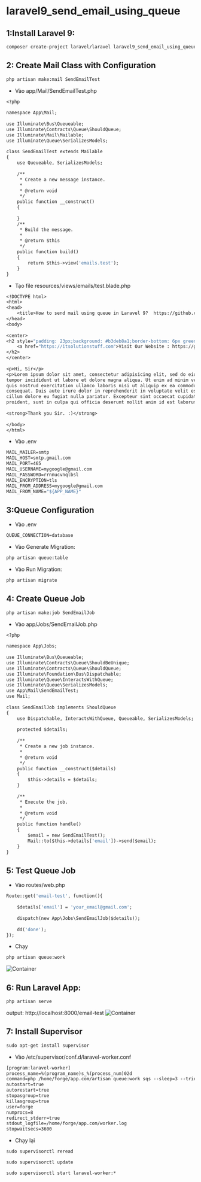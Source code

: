 # laravel9_send_email_using_queue
## 1:Install Laravel 9:
```Dockerfile
composer create-project laravel/laravel laravel9_send_email_using_queue
```
## 2: Create Mail Class with Configuration
```Dockerfile
php artisan make:mail SendEmailTest
```
- Vào app/Mail/SendEmailTest.php
```Dockerfile
<?php
  
namespace App\Mail;
  
use Illuminate\Bus\Queueable;
use Illuminate\Contracts\Queue\ShouldQueue;
use Illuminate\Mail\Mailable;
use Illuminate\Queue\SerializesModels;
  
class SendEmailTest extends Mailable
{
    use Queueable, SerializesModels;
  
    /**
     * Create a new message instance.
     *
     * @return void
     */
    public function __construct()
    {
          
    }
    /**
     * Build the message.
     *
     * @return $this
     */
    public function build()
    {
        return $this->view('emails.test');
    }
}
```
- Tạo file resources/views/emails/test.blade.php
```Dockerfile
<!DOCTYPE html>
<html>
<head>
    <title>How to send mail using queue in Laravel 9?  https://github.com/Coder-DLU</title>
</head>
<body>
   
<center>
<h2 style="padding: 23px;background: #b3deb8a1;border-bottom: 6px green solid;">
    <a href="https://itsolutionstuff.com">Visit Our Website : https://github.com/Coder-DLU</a>
</h2>
</center>
  
<p>Hi, Sir</p>
<p>Lorem ipsum dolor sit amet, consectetur adipisicing elit, sed do eiusmod
tempor incididunt ut labore et dolore magna aliqua. Ut enim ad minim veniam,
quis nostrud exercitation ullamco laboris nisi ut aliquip ex ea commodo
consequat. Duis aute irure dolor in reprehenderit in voluptate velit esse
cillum dolore eu fugiat nulla pariatur. Excepteur sint occaecat cupidatat non
proident, sunt in culpa qui officia deserunt mollit anim id est laborum.</p>
  
<strong>Thank you Sir. :)</strong>
  
</body>
</html>
```
- Vào .env
```Dockerfile
MAIL_MAILER=smtp
MAIL_HOST=smtp.gmail.com
MAIL_PORT=465
MAIL_USERNAME=mygoogle@gmail.com
MAIL_PASSWORD=rrnnucvnqlbsl
MAIL_ENCRYPTION=tls
MAIL_FROM_ADDRESS=mygoogle@gmail.com
MAIL_FROM_NAME="${APP_NAME}"
```
## 3:Queue Configuration
- Vào .env
```Dockerfile
QUEUE_CONNECTION=database
```
- Vào Generate Migration:
```Dockerfile
php artisan queue:table
```
- Vào Run Migration:
```Dockerfile
php artisan migrate
```
## 4: Create Queue Job
```Dockerfile
php artisan make:job SendEmailJob
```
- Vào app/Jobs/SendEmailJob.php
```Dockerfile
<?php
  
namespace App\Jobs;
  
use Illuminate\Bus\Queueable;
use Illuminate\Contracts\Queue\ShouldBeUnique;
use Illuminate\Contracts\Queue\ShouldQueue;
use Illuminate\Foundation\Bus\Dispatchable;
use Illuminate\Queue\InteractsWithQueue;
use Illuminate\Queue\SerializesModels;
use App\Mail\SendEmailTest;
use Mail;
  
class SendEmailJob implements ShouldQueue
{
    use Dispatchable, InteractsWithQueue, Queueable, SerializesModels;
  
    protected $details;
  
    /**
     * Create a new job instance.
     *
     * @return void
     */
    public function __construct($details)
    {
        $this->details = $details;
    }
  
    /**
     * Execute the job.
     *
     * @return void
     */
    public function handle()
    {
        $email = new SendEmailTest();
        Mail::to($this->details['email'])->send($email);
    }
}
```
## 5: Test Queue Job
- Vào routes/web.php
```Dockerfile
Route::get('email-test', function(){
  
    $details['email'] = 'your_email@gmail.com';
  
    dispatch(new App\Jobs\SendEmailJob($details));
  
    dd('done');
});
```
- Chạy
```Dockerfile
php artisan queue:work
```
![Container](img.png)

## 6: Run Laravel App:
```Dockerfile
php artisan serve
```
output:
http://localhost:8000/email-test
![Container](img1.png)

## 7: Install Supervisor
```Dockerfile
sudo apt-get install supervisor
```
- Vào /etc/supervisor/conf.d/laravel-worker.conf
```Dockerfile
[program:laravel-worker]
process_name=%(program_name)s_%(process_num)02d
command=php /home/forge/app.com/artisan queue:work sqs --sleep=3 --tries=3 --max-time=3600
autostart=true
autorestart=true
stopasgroup=true
killasgroup=true
user=forge
numprocs=8
redirect_stderr=true
stdout_logfile=/home/forge/app.com/worker.log
stopwaitsecs=3600
```
- Chạy lại 
```Dockerfile
sudo supervisorctl reread
```
```Dockerfile
sudo supervisorctl update
```
```Dockerfile
sudo supervisorctl start laravel-worker:*
```



